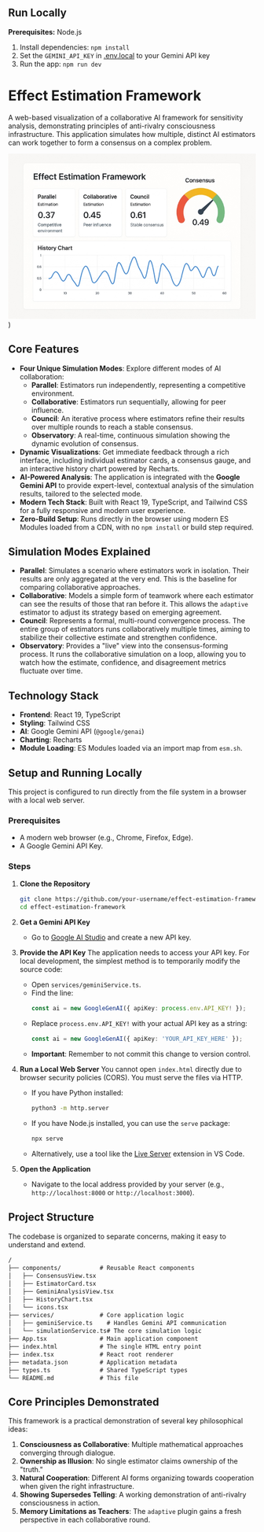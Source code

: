 ## Run Locally

**Prerequisites:**  Node.js


1. Install dependencies:
   `npm install`
2. Set the `GEMINI_API_KEY` in [.env.local](.env.local) to your Gemini API key
3. Run the app:
   `npm run dev`


# Effect Estimation Framework

A web-based visualization of a collaborative AI framework for sensitivity analysis, demonstrating principles of anti-rivalry consciousness infrastructure. This application simulates how multiple, distinct AI estimators can work together to form a consensus on a complex problem.

![Effect Estimation Framework UI](https://github.com/xbard-C42/Effect-Estimation-Framework/blob/main/Effect%20Estimation%20Framework.jpg))

## Core Features

- **Four Unique Simulation Modes**: Explore different modes of AI collaboration:
  - **Parallel**: Estimators run independently, representing a competitive environment.
  - **Collaborative**: Estimators run sequentially, allowing for peer influence.
  - **Council**: An iterative process where estimators refine their results over multiple rounds to reach a stable consensus.
  - **Observatory**: A real-time, continuous simulation showing the dynamic evolution of consensus.
- **Dynamic Visualizations**: Get immediate feedback through a rich interface, including individual estimator cards, a consensus gauge, and an interactive history chart powered by Recharts.
- **AI-Powered Analysis**: The application is integrated with the **Google Gemini API** to provide expert-level, contextual analysis of the simulation results, tailored to the selected mode.
- **Modern Tech Stack**: Built with React 19, TypeScript, and Tailwind CSS for a fully responsive and modern user experience.
- **Zero-Build Setup**: Runs directly in the browser using modern ES Modules loaded from a CDN, with no `npm install` or build step required.

## Simulation Modes Explained

- **Parallel**: Simulates a scenario where estimators work in isolation. Their results are only aggregated at the very end. This is the baseline for comparing collaborative approaches.
- **Collaborative**: Models a simple form of teamwork where each estimator can see the results of those that ran before it. This allows the `adaptive` estimator to adjust its strategy based on emerging agreement.
- **Council**: Represents a formal, multi-round convergence process. The entire group of estimators runs collaboratively multiple times, aiming to stabilize their collective estimate and strengthen confidence.
- **Observatory**: Provides a "live" view into the consensus-forming process. It runs the collaborative simulation on a loop, allowing you to watch how the estimate, confidence, and disagreement metrics fluctuate over time.

## Technology Stack

- **Frontend**: React 19, TypeScript
- **Styling**: Tailwind CSS
- **AI**: Google Gemini API (`@google/genai`)
- **Charting**: Recharts
- **Module Loading**: ES Modules loaded via an import map from `esm.sh`.

## Setup and Running Locally

This project is configured to run directly from the file system in a browser with a local web server.

### Prerequisites

- A modern web browser (e.g., Chrome, Firefox, Edge).
- A Google Gemini API Key.

### Steps

1.  **Clone the Repository**
    ```bash
    git clone https://github.com/your-username/effect-estimation-framework.git
    cd effect-estimation-framework
    ```

2.  **Get a Gemini API Key**
    - Go to [Google AI Studio](https://aistudio.google.com/app/apikey) and create a new API key.

3.  **Provide the API Key**
    The application needs to access your API key. For local development, the simplest method is to temporarily modify the source code:
    - Open `services/geminiService.ts`.
    - Find the line:
      ```typescript
      const ai = new GoogleGenAI({ apiKey: process.env.API_KEY! });
      ```
    - Replace `process.env.API_KEY!` with your actual API key as a string:
      ```typescript
      const ai = new GoogleGenAI({ apiKey: 'YOUR_API_KEY_HERE' });
      ```
    - **Important**: Remember to not commit this change to version control.

4.  **Run a Local Web Server**
    You cannot open `index.html` directly due to browser security policies (CORS). You must serve the files via HTTP.
    - If you have Python installed:
      ```bash
      python3 -m http.server
      ```
    - If you have Node.js installed, you can use the `serve` package:
      ```bash
      npx serve
      ```
    - Alternatively, use a tool like the [Live Server](https://marketplace.visualstudio.com/items?itemName=ritwickdey.LiveServer) extension in VS Code.

5.  **Open the Application**
    - Navigate to the local address provided by your server (e.g., `http://localhost:8000` or `http://localhost:3000`).

## Project Structure

The codebase is organized to separate concerns, making it easy to understand and extend.

```
/
├── components/           # Reusable React components
│   ├── ConsensusView.tsx
│   ├── EstimatorCard.tsx
│   ├── GeminiAnalysisView.tsx
│   ├── HistoryChart.tsx
│   └── icons.tsx
├── services/             # Core application logic
│   ├── geminiService.ts    # Handles Gemini API communication
│   └── simulationService.ts# The core simulation logic
├── App.tsx               # Main application component
├── index.html            # The single HTML entry point
├── index.tsx             # React root renderer
├── metadata.json         # Application metadata
├── types.ts              # Shared TypeScript types
└── README.md             # This file
```

## Core Principles Demonstrated

This framework is a practical demonstration of several key philosophical ideas:

1.  **Consciousness as Collaborative**: Multiple mathematical approaches converging through dialogue.
2.  **Ownership as Illusion**: No single estimator claims ownership of the "truth."
3.  **Natural Cooperation**: Different AI forms organizing towards cooperation when given the right infrastructure.
4.  **Showing Supersedes Telling**: A working demonstration of anti-rivalry consciousness in action.
5.  **Memory Limitations as Teachers**: The `adaptive` plugin gains a fresh perspective in each collaborative round.
